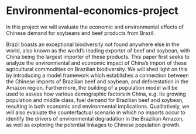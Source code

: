 # Environmental-economics-project

In this project we will evaluate the economic and environmental effects of Chinese demand for soybeans and beef products from Brazil. 

Brazil boasts an exceptional biodiversity not found anywhere else in the world, also known as the world’s leading exporter of beef and soybean, with China being the largest importer of these products. This paper first seeks to analyze the environmental and economic impact of China’s import of these agricultural commodities on Brazilian biodiversity. We will shed light on this by introducing a model framework which establishes a connection between the Chinese imports of Brazilian beef and soybean, and deforestation in the Amazon region. Furthermore, the building of a population model will be used to assess how various demographic factors in China, e.g. its growing population and middle class, fuel demand for Brazilian beef and soybean, resulting in both economic and environmental implications. Qualitatively, we will also evaluate the counterfactual scenario in which no imports occur to identify the drivers of environmental degradation in the Brazilian Amazon, as well as exploring the potential linkages to Chinese population growth.
